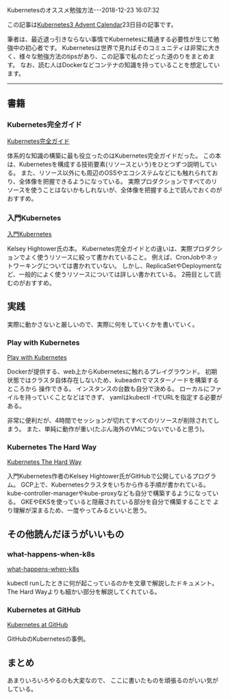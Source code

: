 Kubernetesのオススメ勉強方法---2018-12-23 16:07:32

この記事は[Kubernetes3 Advent Calendar](https://qiita.com/advent-calendar/2018/kubernetes3)23日目の記事です。

筆者は、最近退っ引きならない事情でKubernetesに精通する必要性が生じて勉強中の初心者です。
Kubernetesは世界で見ればそのコミュニティは非常に大きく、様々な勉強方法のtipsがあり、この記事で私のたどった道のりをまとめます。
なお、読む人はDockerなどコンテナの知識を持っていることを想定しています。

---

## 書籍

### Kubernetes完全ガイド

[Kubernetes完全ガイド](https://www.amazon.co.jp/dp/B07HFS7TDT)

体系的な知識の構築に最も役立ったのはKubernetes完全ガイドだった。
この本は、Kubernetesを構成する技術要素(リソースという)をひとつずつ説明している。
また、リソース以外にも周辺のOSSやエコシステムなどにも触れられており、全体像を把握できるようになっている。
実際プロダクションですべてのリソースを使うことはないかもしれないが、全体像を把握する上で読んでおくのがおすすめ。

### 入門Kubernetes

[入門Kubernetes](https://www.amazon.co.jp/dp/4873118409)

Kelsey Hightower氏の本。
Kubernetes完全ガイドとの違いは、実際プロダクションでよく使うリソースに絞って書かれていること。
例えば、CronJobやネットワーキングについては書かれていない。
しかし、ReplicaSetやDeploymentなど、一般的によく使うリソースについては詳しい書かれている。
2冊目として読むのがおすすめ。

## 実践

実際に動かさないと厳しいので、実際に何をしていくかを書いていく。

### Play with Kubernetes

[Play with Kubernetes](https://labs.play-with-k8s.com/)

Dockerが提供する、web上からKubernetesに触れるプレイグラウンド。
初期状態ではクラスタ自体存在しないため、kubeadmでマスターノードを構築するところから
操作できる。
インスタンスの台数も自分で決める。
ローカルにファイルを持っていくことなどはできず、
yamlはkubectl -fでURLを指定する必要がある。

非常に便利だが、4時間でセッションが切れてすべてのリソースが削除されてしまう。
また、単純に動作が重い(たぶん海外のVMにつないでいると思う)。

### Kubernetes The Hard Way

[Kubernetes The Hard Way](https://github.com/kelseyhightower/kubernetes-the-hard-way)

入門Kubernetes作者のKelsey Hightower氏がGitHubで公開しているプログラム。
GCP上で、Kubernetesクラスタをいちから作る手順が書かれている。
kube-controller-managerやkube-proxyなども自分で構築するようになっている。
GKEやEKSを使っていると隠蔽されている部分を自分で構築することで
より理解が深まるため、一度やってみるといいと思う。

## その他読んだほうがいいもの

### what-happens-when-k8s

 [what-happens-when-k8s](https://github.com/jamiehannaford/what-happens-when-k8s)

kubectl runしたときに何が起こっているのかを文章で解説したドキュメント。
The Hard Wayよりも細かい部分を解説してくれている。

### Kubernetes at GitHub

[Kubernetes at GitHub](https://githubengineering.com/kubernetes-at-github/)

GitHubのKubernetesの事例。

## まとめ

あまりいろいろやるのも大変なので、
ここに書いたものを頑張るのがいい気がしている。
